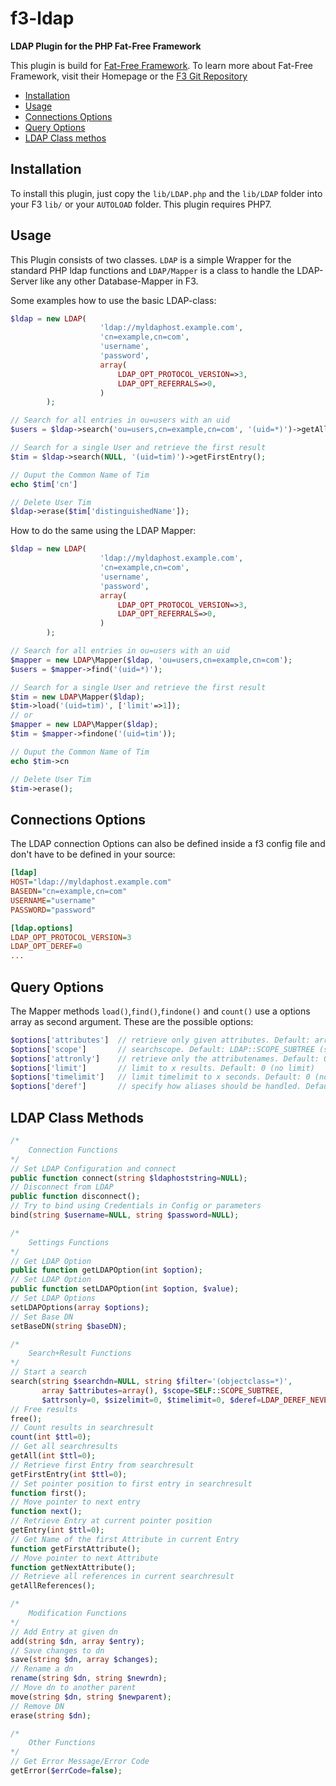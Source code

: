 # f3-ldap
**LDAP Plugin for the PHP Fat-Free Framework**

This plugin is build for [Fat-Free Framework](http://www.fatfreeframework.com/). To learn more about Fat-Free Framework, visit their Homepage or the [F3 Git Repository](http://github.com/bcosca/fatfree)

* [Installation](#installation)
* [Usage](#usage)
* [Connections Options](#connections-options)
* [Query Options](#query-options)
* [LDAP Class methos](#ldap-class-methods)

## Installation

To install this plugin, just copy the `lib/LDAP.php` and the `lib/LDAP` folder into your F3 `lib/` or your `AUTOLOAD` folder. This plugin requires PHP7.

## Usage

This Plugin consists of two classes. `LDAP` is a simple Wrapper for the standard PHP ldap functions and `LDAP/Mapper` is a class to handle the LDAP-Server like any other Database-Mapper in F3. 

Some examples how to use the basic LDAP-class:

```php
$ldap = new LDAP(
                    'ldap://myldaphost.example.com',
                    'cn=example,cn=com',
                    'username',
                    'password',
                    array(
                        LDAP_OPT_PROTOCOL_VERSION=>3,                          
                        LDAP_OPT_REFERRALS=>0,
                    )
        );

// Search for all entries in ou=users with an uid
$users = $ldap->search('ou=users,cn=example,cn=com', '(uid=*)')->getAll();

// Search for a single User and retrieve the first result
$tim = $ldap->search(NULL, '(uid=tim)')->getFirstEntry();

// Ouput the Common Name of Tim
echo $tim['cn']

// Delete User Tim
$ldap->erase($tim['distinguishedName']);
```

How to do the same using the LDAP Mapper:

```php
$ldap = new LDAP(
                    'ldap://myldaphost.example.com',
                    'cn=example,cn=com',
                    'username',
                    'password',
                    array(
                        LDAP_OPT_PROTOCOL_VERSION=>3,                          
                        LDAP_OPT_REFERRALS=>0,
                    )
        );

// Search for all entries in ou=users with an uid
$mapper = new LDAP\Mapper($ldap, 'ou=users,cn=example,cn=com');
$users = $mapper->find('(uid=*)');

// Search for a single User and retrieve the first result
$tim = new LDAP\Mapper($ldap);
$tim->load('(uid=tim)', ['limit'=>1]);
// or
$mapper = new LDAP\Mapper($ldap);
$tim = $mapper->findone('(uid=tim'));

// Ouput the Common Name of Tim
echo $tim->cn

// Delete User Tim
$tim->erase();
```

## Connections Options

The LDAP connection Options can also be defined inside a f3 config file and don't have to be defined in your source:

```ini
[ldap]
HOST="ldap://myldaphost.example.com"
BASEDN="cn=example,cn=com"
USERNAME="username"
PASSWORD="password"

[ldap.options]
LDAP_OPT_PROTOCOL_VERSION=3
LDAP_OPT_DEREF=0
...
```

## Query Options

The Mapper methods `load()`,`find()`,`findone()` and `count()` use a options array as second argument. These are the possible options:

```php
$options['attributes']  // retrieve only given attributes. Default: array() (all attributes)
$options['scope']       // searchscope. Default: LDAP::SCOPE_SUBTREE (subtree search)
$options['attronly']    // retrieve only the attributenames. Default: 0 (disabled)
$options['limit']       // limit to x results. Default: 0 (no limit)
$options['timelimit']   // limit timelimit to x seconds. Default: 0 (no limit)
$options['deref']       // specify how aliases should be handled. Default: LDAP_DEREF_NEVER (no dereferencing)
```

## LDAP Class Methods

```php
/*
    Connection Functions
*/
// Set LDAP Configuration and connect
public function connect(string $ldaphoststring=NULL);
// Disconnect from LDAP 
public function disconnect();
// Try to bind using Credentials in Config or parameters
bind(string $username=NULL, string $password=NULL);

/*
    Settings Functions
*/
// Get LDAP Option
public function getLDAPOption(int $option);
// Set LDAP Option
public function setLDAPOption(int $option, $value);
// Set LDAP Options
setLDAPOptions(array $options);
// Set Base DN
setBaseDN(string $baseDN);

/*
    Search+Result Functions
*/
// Start a search
search(string $searchdn=NULL, string $filter='(objectclass=*)', 
       array $attributes=array(), $scope=SELF::SCOPE_SUBTREE, 
       $attrsonly=0, $sizelimit=0, $timelimit=0, $deref=LDAP_DEREF_NEVER);
// Free results
free();
// Count results in searchresult
count(int $ttl=0);
// Get all searchresults
getAll(int $ttl=0);
// Retrieve first Entry from searchresult
getFirstEntry(int $ttl=0);
// Set pointer position to first entry in searchresult
function first();
// Move pointer to next entry
function next();
// Retrieve Entry at current pointer position
getEntry(int $ttl=0);
// Get Name of the first Attribute in current Entry
function getFirstAttribute();
// Move pointer to next Attribute
function getNextAttribute();
// Retrieve all references in current searchresult
getAllReferences();

/*
    Modification Functions
*/
// Add Entry at given dn
add(string $dn, array $entry);
// Save changes to dn
save(string $dn, array $changes);
// Rename a dn 
rename(string $dn, string $newrdn);
// Move dn to another parent
move(string $dn, string $newparent);
// Remove DN
erase(string $dn);

/*
    Other Functions
*/
// Get Error Message/Error Code
getError($errCode=false);
```
